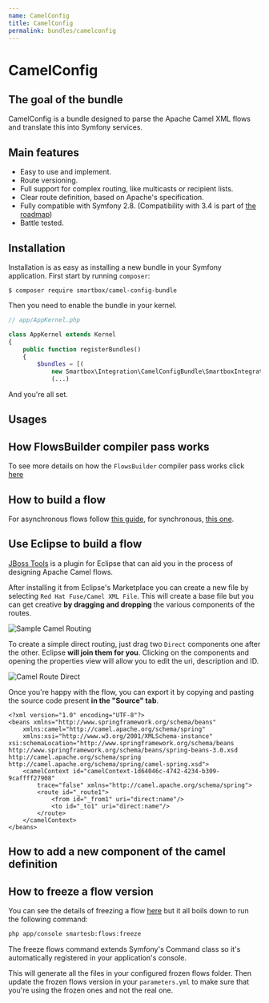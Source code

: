 ```yaml
---
name: CamelConfig
title: CamelConfig
permalink: bundles/camelconfig
---
```


# CamelConfig

## The goal of the bundle
CamelConfig is a bundle designed to parse the Apache Camel XML flows and translate this into Symfony services.  

## Main features

* Easy to use and implement.
* Route versioning.
* Full support for complex routing, like multicasts or recipient lists.
* Clear route definition, based on Apache's specification.
* Fully compatible with Symfony 2.8. (Compatibility with 3.4 is part of [the roadmap](smartesb-skeleton/roadmap))
* Battle tested.

## Installation
Installation is as easy as installing a new bundle in your Symfony application. First start by running `composer`:

`$ composer require smartbox/camel-config-bundle`

Then you need to enable the bundle in your kernel.

```php
// app/AppKernel.php

class AppKernel extends Kernel
{
    public function registerBundles()
    {
        $bundles = [(
            new Smartbox\Integration\CamelConfigBundle\SmartboxIntegrationCamelConfigBundle(),
            (...)
```

And you're all set.

## Usages
## How FlowsBuilder compiler pass works
To see more details on how the ```FlowsBuilder``` compiler pass works click [here](/smartesb-skeleton/camel/flows-builder)

## How to build a flow

For asynchronous flows follow [this guide](/smartesb-skeleton/samples/asyncflow), for synchronous, [this one](/smartesb-skeleton/samples/syncflow).

## Use Eclipse to build a flow

[JBoss Tools](http://marketplace.eclipse.org/content/jboss-tools) is a plugin for Eclipse that can aid you in the process of designing Apache Camel flows. 

After installing it from Eclipse's Marketplace you can create a new file by selecting `Red Hat Fuse/Camel XML File`. This will create a base file but you can get creative **by dragging and dropping** the various components of the routes.

![Sample Camel Routing](/smartesb-skeleton/assets/images/camel_routing_sample.jpg)

To create a simple direct routing, just drag two `Direct` components one after the other. Eclipse **will join them for you**. Clicking on the components and opening the properties view will allow you to edit the uri, description and ID.

![Camel Route Direct](/smartesb-skeleton/assets/images/camel_single_route.jpg)

Once you're happy with the flow, you can export it by copying and pasting the source code present **in the "Source" tab**.

```
<?xml version="1.0" encoding="UTF-8"?>
<beans xmlns="http://www.springframework.org/schema/beans"
    xmlns:camel="http://camel.apache.org/schema/spring"
    xmlns:xsi="http://www.w3.org/2001/XMLSchema-instance" xsi:schemaLocation="http://www.springframework.org/schema/beans http://www.springframework.org/schema/beans/spring-beans-3.0.xsd        http://camel.apache.org/schema/spring http://camel.apache.org/schema/spring/camel-spring.xsd">
    <camelContext id="camelContext-1d64046c-4742-4234-b309-9caffff27908"
        trace="false" xmlns="http://camel.apache.org/schema/spring">
        <route id="_route1">
            <from id="_from1" uri="direct:name"/>
            <to id="_to1" uri="direct:name"/>
        </route>
    </camelContext>
</beans>
```

## How to add a new component of the camel definition
## How to freeze a flow version

You can see the details of freezing a flow [here](smartesb-skeleton/samples/freezeflows) but it all boils down to run the following command:

```bash
php app/console smartesb:flows:freeze
```

The freeze flows command extends Symfony's Command class so it's automatically registered in your application's console.

This will generate all the files in your configured frozen flows folder. Then update the frozen flows version in your `parameters.yml` to make sure that you're using the frozen ones and not the real one. 

